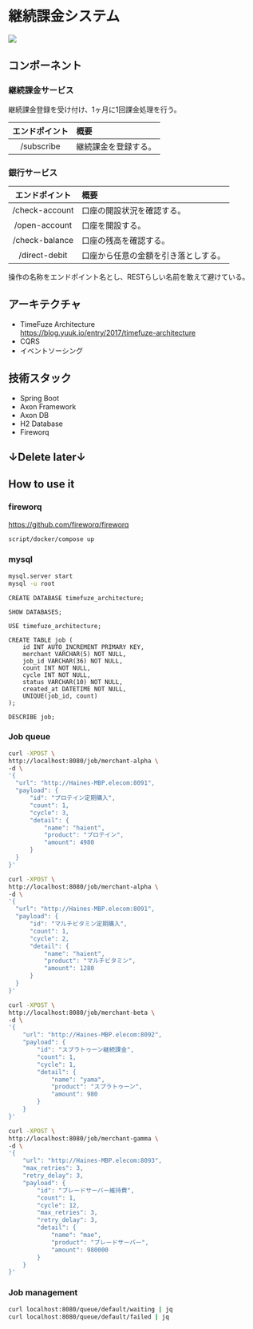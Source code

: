 # 継続課金システム
![](http://drive.google.com/uc?export=view&id=1BFnCZJzNgy4EamkhI_wYn4HV1ckrgB0g)

## コンポーネント

### 継続課金サービス
継続課金登録を受け付け、1ヶ月に1回課金処理を行う。

|エンドポイント|概要|
|:---:|:---|
|/subscribe|継続課金を登録する。|

### 銀行サービス

|エンドポイント|概要|
|:---:|:---|
|/check-account|口座の開設状況を確認する。|
|/open-account|口座を開設する。|
|/check-balance|口座の残高を確認する。|
|/direct-debit|口座から任意の金額を引き落としする。|

操作の名称をエンドポイント名とし、RESTらしい名前を敢えて避けている。

## アーキテクチャ

- TimeFuze Architecture  
https://blog.yuuk.io/entry/2017/timefuze-architecture  
- CQRS
- イベントソーシング

## 技術スタック
- Spring Boot
- Axon Framework
- Axon DB
- H2 Database
- Fireworq

## ↓Delete later↓

## How to use it

### fireworq
https://github.com/fireworq/fireworq
```bash
script/docker/compose up
```

### mysql
```bash
mysql.server start
mysql -u root
```
```mysql
CREATE DATABASE timefuze_architecture;

SHOW DATABASES;

USE timefuze_architecture;

CREATE TABLE job (
    id INT AUTO_INCREMENT PRIMARY KEY,
    merchant VARCHAR(5) NOT NULL,
    job_id VARCHAR(36) NOT NULL,
    count INT NOT NULL,
    cycle INT NOT NULL,
    status VARCHAR(10) NOT NULL,
    created_at DATETIME NOT NULL,
    UNIQUE(job_id, count)
);

DESCRIBE job;
```

### Job queue
```bash
curl -XPOST \
http://localhost:8080/job/merchant-alpha \
-d \
'{
  "url": "http://Haines-MBP.elecom:8091",
  "payload": {
      "id": "プロテイン定期購入",
      "count": 1,
      "cycle": 3,
      "detail": {
          "name": "haient",
          "product": "プロテイン",
          "amount": 4980
      }
  }
}'

curl -XPOST \
http://localhost:8080/job/merchant-alpha \
-d \
'{
  "url": "http://Haines-MBP.elecom:8091",
  "payload": {
      "id": "マルチビタミン定期購入",
      "count": 1,
      "cycle": 2,
      "detail": {
          "name": "haient",
          "product": "マルチビタミン",
          "amount": 1280
      }
  }
}'

curl -XPOST \
http://localhost:8080/job/merchant-beta \
-d \
'{
    "url": "http://Haines-MBP.elecom:8092",
    "payload": {
        "id": "スプラトゥーン継続課金",
        "count": 1,
        "cycle": 1,
        "detail": {
            "name": "yama",
            "product": "スプラトゥーン",
            "amount": 980
        }
    }
}'

curl -XPOST \
http://localhost:8080/job/merchant-gamma \
-d \
'{
    "url": "http://Haines-MBP.elecom:8093",
    "max_retries": 3,
    "retry_delay": 3,
    "payload": {
        "id": "ブレードサーバー維持費",
        "count": 1,
        "cycle": 12,
        "max_retries": 3,
        "retry_delay": 3, 
        "detail": {
            "name": "mae",
            "product": "ブレードサーバー",
            "amount": 980000
        }
    }
}'
```

### Job management
```bash
curl localhost:8080/queue/default/waiting | jq
curl localhost:8080/queue/default/failed | jq
```

